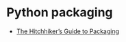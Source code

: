 # Python packaging

- [The Hitchhiker’s Guide to Packaging](http://guide.python-distribute.org/index.html)
